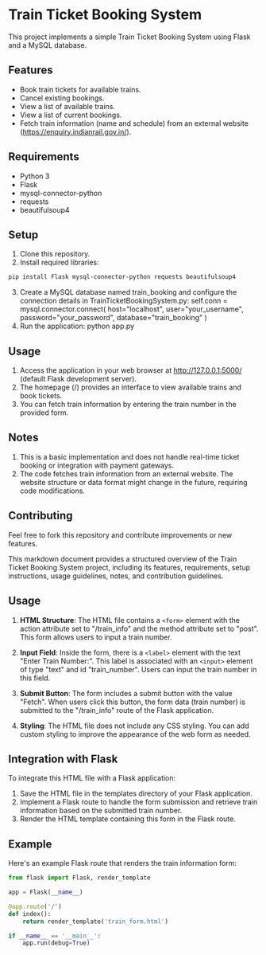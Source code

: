 # Train Ticket Booking System

This project implements a simple Train Ticket Booking System using Flask and a MySQL database.

## Features

- Book train tickets for available trains.
- Cancel existing bookings.
- View a list of available trains.
- View a list of current bookings.
- Fetch train information (name and schedule) from an external website (https://enquiry.indianrail.gov.in/).

## Requirements

- Python 3
- Flask
- mysql-connector-python
- requests
- beautifulsoup4

## Setup

1. Clone this repository.
2. Install required libraries:

```bash
pip install Flask mysql-connector-python requests beautifulsoup4
```

3. Create a MySQL database named train_booking and configure the connection details in TrainTicketBookingSystem.py:
self.conn = mysql.connector.connect(
            host="localhost",
            user="your_username",
            password="your_password",
            database="train_booking"
        )
4. Run the application:
   python app.py



## Usage
1. Access the application in your web browser at http://127.0.0.1:5000/ (default Flask development server).
2. The homepage (/) provides an interface to view available trains and book tickets.
3. You can fetch train information by entering the train number in the provided form.


## Notes
1. This is a basic implementation and does not handle real-time ticket booking or integration with payment gateways.
2. The code fetches train information from an external website. The website structure or data format might change in the future, requiring code modifications.


## Contributing
Feel free to fork this repository and contribute improvements or new features.

This markdown document provides a structured overview of the Train Ticket Booking System project, including its features, requirements, setup instructions, usage guidelines, notes, and contribution guidelines.



## Usage

1. **HTML Structure**: The HTML file contains a `<form>` element with the action attribute set to "/train_info" and the method attribute set to "post". This form allows users to input a train number.

2. **Input Field**: Inside the form, there is a `<label>` element with the text "Enter Train Number:". This label is associated with an `<input>` element of type "text" and id "train_number". Users can input the train number in this field.

3. **Submit Button**: The form includes a submit button with the value "Fetch". When users click this button, the form data (train number) is submitted to the "/train_info" route of the Flask application.

4. **Styling**: The HTML file does not include any CSS styling. You can add custom styling to improve the appearance of the web form as needed.

## Integration with Flask

To integrate this HTML file with a Flask application:

1. Save the HTML file in the templates directory of your Flask application.
2. Implement a Flask route to handle the form submission and retrieve train information based on the submitted train number.
3. Render the HTML template containing this form in the Flask route.

## Example

Here's an example Flask route that renders the train information form:

```python
from flask import Flask, render_template

app = Flask(__name__)

@app.route('/')
def index():
    return render_template('train_form.html')

if __name__ == '__main__':
    app.run(debug=True)




